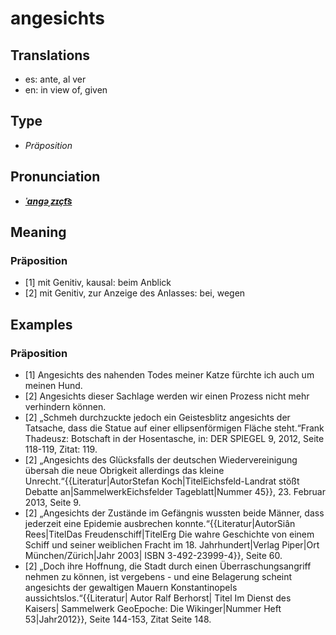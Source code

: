 # angesichts
## Translations
- es: ante, al ver
- en: in view of, given
## Type
- _Präposition_
## Pronunciation
- **_[ˈanɡəˌzɪçt͡s](https://commons.wikimedia.org/wiki/File:De-angesichts.ogg)_**
## Meaning
### Präposition
- [1] mit Genitiv, kausal: beim Anblick
- [2] mit Genitiv, zur Anzeige des Anlasses: bei, wegen
## Examples
### Präposition
- [1] Angesichts des nahenden Todes meiner Katze fürchte ich auch um meinen Hund.
- [2] Angesichts dieser Sachlage werden wir einen Prozess nicht mehr verhindern können.
- [2] „Schmeh durchzuckte jedoch ein Geistesblitz angesichts der Tatsache, dass die Statue auf einer ellipsenförmigen Fläche steht.“<ref>Frank Thadeusz: Botschaft in der Hosentasche, in: DER SPIEGEL 9, 2012, Seite 118-119, Zitat: 119.</ref>
- [2] „Angesichts des Glücksfalls der deutschen Wiedervereinigung übersah die neue Obrigkeit allerdings das kleine Unrecht.“<ref>{{Literatur|AutorStefan Koch|TitelEichsfeld-Landrat stößt Debatte an|SammelwerkEichsfelder Tageblatt|Nummer 45}}, 23. Februar 2013, Seite 9.</ref>
- [2] „Angesichts der Zustände im Gefängnis wussten beide Männer, dass jederzeit eine Epidemie ausbrechen konnte.“<ref>{{Literatur|AutorSiân Rees|TitelDas Freudenschiff|TitelErg Die wahre Geschichte von einem Schiff und seiner weiblichen Fracht im 18. Jahrhundert|Verlag Piper|Ort München/Zürich|Jahr 2003| ISBN 3-492-23999-4}}, Seite 60.</ref>
- [2] „Doch ihre Hoffnung, die Stadt durch einen Überraschungsangriff nehmen zu können, ist vergebens - und eine Belagerung scheint angesichts der gewaltigen Mauern Konstantinopels aussichtslos.“<ref>{{Literatur| Autor Ralf Berhorst| Titel Im Dienst  des Kaisers| Sammelwerk GeoEpoche: Die Wikinger|Nummer Heft 53|Jahr2012}}, Seite 144-153, Zitat Seite 148.</ref>
